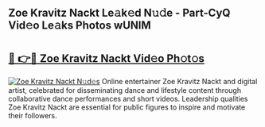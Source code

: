 ## Zoe Kravitz Nackt Le𝚊k𝚎d N𝚞𝚍e - Part-CyQ Vid𝚎o Le𝚊ks Photos wUNlM

# <h2><a href="http://fb64952.evod.top/?m=Zoe+Kravitz+Nackt">🔗 👉🔴 Zoe Kravitz Nackt Vid𝚎o Ph𝚘t𝚘s</a></h2>

[![Zoe Kravitz Nackt N𝚞d𝚎s](https://i.imgur.com/8V9OHl7.gif)](http://fb64952.evod.top/?m=Zoe+Kravitz+Nackt)
Online entertainer Zoe Kravitz Nackt and digital artist, celebrated for disseminating dance and lifestyle content through collaborative dance performances and short videos. Leadership qualities Zoe Kravitz Nackt are essential for public figures to inspire and motivate their followers. 
